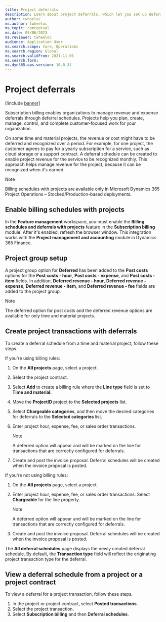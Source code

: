 ```yaml
---
title: Project deferrals
description: Learn about project deferrals, which let you set up deferrals for project transactions for hours, expenses, fees, and sales orders.
author: twheeloc
ms.author: twheeloc
ms.topic: conceptual
ms.date: 05/06/2023
ms.reviewer: twheeloc
audience: Application User
ms.search.scope: Core, Operations
ms.search.region: Global
ms.search.validFrom: 2021-11-05
ms.search.form:  
ms.dyn365.ops.version: 10.0.34
---
```


# Project deferrals

[!include [banner](../includes/banner.md)]


Subscription billing enables organizations to manage revenue and expense deferrals through deferral schedules. Projects help you plan, create, manage, control, and complete customer-focused work for your organization.

On some time and material projects, the revenue or cost might have to be deferred and recognized over a period. For example, for one project, the customer agrees to pay for a yearly subscription for a service, such as cloud storage or a support contract. A deferral schedule can be created to enable  project revenue for the service to be recognized monthly. This approach helps manage revenue for the project, because it can be recognized when it's earned.

> [!NOTE]
> Billing schedules with projects are available only in Microsoft Dynamics 365 Project Operations – Stocked/Production-based deployments.

## Enable billing schedules with projects

In the **Feature management** workspace, you must enable the **Billing schedules and deferrals with projects** feature in the **Subscription billing** module. After it's enabled, refresh the browser window. This integration works with the **Project management and accounting** module in Dynamics 365 Finance.

## Project group setup

A project group option for **Deferred** has been added to the **Post costs** options for the **Post costs - hour**, **Post costs - expense**, and **Post costs - item** fields. In addition, **Deferred revenue - hour**, **Deferred revenue - expense**, **Deferred revenue - item**, and **Deferred revenue - fee** fields are added to the project group.

> [!NOTE]
> The deferred option for post costs and the deferred revenue options are available for only time and material projects.

## Create project transactions with deferrals

To create a deferral schedule from a time and material project, follow these steps.

If you're using billing rules:
1. On the **All projects** page, select a project.
2. Select the project contract.
3. Select **Add** to create a billing rule where the **Line type** field is set to **Time and material**.
4. Move the **ProjectID** project to the **Selected projects** list.
5. Select **Chargeable categories**, and then move the desired categories for deferrals to the **Selected categories** list.
6. Enter project hour, expense, fee, or sales order transactions.

    > [!NOTE]
    > A deferred option will appear and will be marked on the line for transactions that are correctly configured for deferrals.

7. Create and post the invoice proposal. Deferral schedules will be created when the invoice proposal is posted.

If you're not using billing rules:
1. On the **All projects** page, select a project.
2. Enter project hour, expense, fee, or sales order transactions. Select **Chargeable** for the line property.

    > [!NOTE]
    > A deferred option will appear and will be marked on the line for transactions that are correctly configured for deferrals.

3. Create and post the invoice proposal. Deferral schedules will be created when the invoice proposal is posted.

The **All deferral schedules** page displays the newly created deferral schedule. By default, the **Transaction type** field will reflect the originating project transaction type for the deferral.

## View a deferral schedule from a project or a project contract

To view a deferral for a project transaction, follow these steps.

1. In the project or project contract, select **Posted transactions**.
2. Select the project transaction.
3. Select **Subscription billing** and then **Deferral schedules**.
